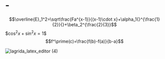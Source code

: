 # -
$$\overline{E}_1^2=\sqrt\frac{Fa^{x-1}}{(x-1)\cdot x}+\alpha_1{}^{\frac{1}{2}}{}+\beta_2^{\frac{2}{3}}$$
$$\cos^{2}x+\sin^{2}x=1\$$
$$f^\prime(c)=\frac{f(b)-f(a)}{b-a}$$

![lagrida_latex_editor (4)](https://user-images.githubusercontent.com/114642598/201021660-05635669-318a-4afa-9bfd-6e57de0d0c5e.png)
